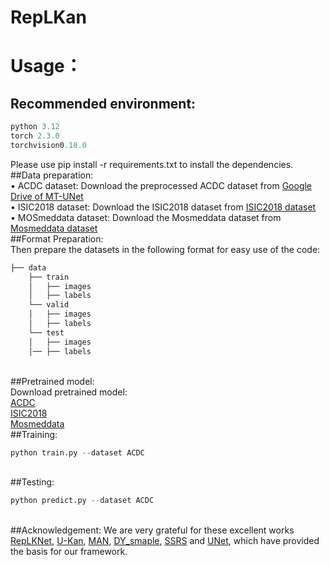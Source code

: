 # RepLKan
# Usage：
## Recommended environment:
```python
python 3.12
torch 2.3.0
torchvision0.18.0
```
Please use pip install -r requirements.txt to install the dependencies.
<br>##Data preparation:
<br>&#8226; ACDC dataset: Download the preprocessed ACDC dataset from [Google Drive of MT-UNet](https://drive.google.com/file/d/13qYHNIWTIBzwyFgScORL2RFd002vrPF2/view)
<br>&#8226; ISIC2018 dataset: Download the ISIC2018 dataset from [ISIC2018 dataset](https://challenge.isic-archive.com/data/#2018)
<br>&#8226; MOSmeddata dataset: Download the Mosmeddata dataset from [Mosmeddata dataset](https://www.kaggle.com/datasets/maedemaftouni/covid19-ct-scan-lesion-segmentation-dataset)
<br>##Format Preparation:
<br>Then prepare the datasets in the following format for easy use of the code:
```python
├── data
    ├── train
    │   ├── images
    │   ├── labels
    └── valid
    │   ├── images
    │   ├── labels
    └── test
    │   ├── images
    │── ├── labels
```
<br>##Pretrained model:
<br>Download pretrained model:
<br>[ACDC](https://drive.google.com/file/d/1iuIpjGjefpQlUr7Gz2PQyZ0GVmSTjX9V/view?usp=drive_link)
<br>[ISIC2018](https://drive.google.com/file/d/1i8WHT_hcaDCEv6WfZ1HFaD9xaXaMZ_-q/view?usp=drive_link)
<br>[Mosmeddata](https://drive.google.com/file/d/103Y2f_QlvqczlsBQFjfVde3p5uUHz1KB/view?usp=drive_link)
<br>##Training:
```python
python train.py --dataset ACDC
```
<br>##Testing:
```python
python predict.py --dataset ACDC
```
<br>##Acknowledgement:
We are very grateful for these excellent works [RepLKNet](https://github.com/DingXiaoH/RepLKNet-pytorch), [U-Kan](https://github.com/duttapallabi2907/u-vixlstm), [MAN](https://github.com/icandle/MAN), [DY_smaple](https://github.com/tiny-smart/dysample), [SSRS](https://github.com/sstary/SSRS) and [UNet](https://github.com/milesial/Pytorch-UNet), which have provided the basis for our framework.
